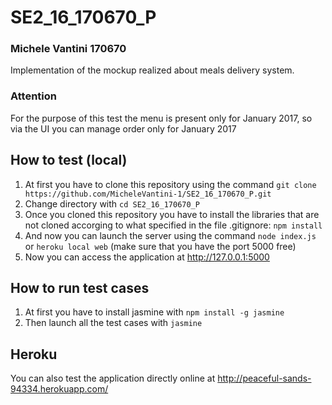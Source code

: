 # SE2_16_170670_P
### Michele Vantini 170670
Implementation of the mockup realized about meals delivery system.

### Attention
For the purpose of this test the menu is present only for January 2017, so via the UI you can manage order only for January 2017

## How to test (local)
1. At first you have to clone this repository using the command `git clone https://github.com/MicheleVantini-1/SE2_16_170670_P.git`
2. Change directory with `cd SE2_16_170670_P`
3. Once you cloned this repository you have to install the libraries that are not cloned accorging to what specified in the file .gitignore: `npm install`
4. And now you can launch the server using the command `node index.js` or `heroku local web` (make sure that you have the port 5000 free)
5. Now you can access the application at http://127.0.0.1:5000

## How to run test cases
1. At first you have to install jasmine with `npm install -g jasmine`
2. Then launch all the test cases with `jasmine`

## Heroku
You can also test the application directly online at http://peaceful-sands-94334.herokuapp.com/